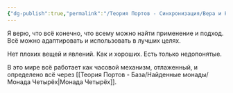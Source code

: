 ```yaml
---
{"dg-publish":true,"permalink":"/Теория Портов - Синхронизация/Вера и Религия/Смысл жизни Учёного, Вера в закономерности (WIP)/"}
---
```


Я верю, что всё конечно, что всему можно найти применение и подход. Всё можно адаптировать и использовать в лучших целях.

Нет плохих вещей и явлений. Как и хороших. Есть только недопонятые.

В это мире всё работает как часовой механизм, отлаженный, и определено всё через [[Теория Портов - База/Найденные монады/Монада Четырёх\|Монада Четырёх]].